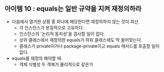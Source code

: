 ## 아이템 10 : equals는 일반 규약을 지켜 재정의하라
- 다음에서 열거한 상황 중 하나에 해당한다면 재정의하지 않는 것이 최선
	- 각 인스턴스가 본질적으로 고유하다.
	- 인스턴스의 '논리적 동치성'을 검사할 일이 없다.
	- 상위 클래스에서 재정의한 equals가 하위 클래스에도 딱 들어맞는다.
	- 클래스가 private이거나 package-private이고 equals 메서드를 호출할 일이 없다.
- equals를 재정의 해야할 때.
	- 객체 식별성 두 객체가 물리적으로 같은가